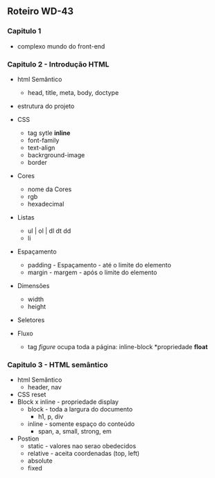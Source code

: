 ## Roteiro WD-43

### Capitulo 1

* complexo mundo do front-end

### Capitulo 2 - Introdução HTML

* html Semântico
    * head, title, meta, body, doctype
* estrutura do projeto
* CSS
    * tag sytle **inline**
    * font-family
    * text-align
    * backrground-image
    * border
* Cores
    * nome da Cores
    * rgb
    * hexadecimal
* Listas
    * ul | ol | dl dt dd
    * li
* Espaçamento
    * padding - Espaçamento - até o limite do elemento
    * margin - margem - após o limite do elemento

* Dimensões
    * width
    * height

* Seletores

* Fluxo
    * tag *figure* ocupa toda a página: inline-block
        *propriedade **float**



### Capitulo 3 - HTML semântico

* html Semântico
    * header, nav
* CSS reset
* Block x inline - propriedade display
    * block - toda a largura do documento
        * h1, p, div
    * inline - somente espaço do conteúdo
        * span, a, small, strong, em
* Postion
    * static - valores nao serao obedecidos
    * relative - aceita coordenadas (top, left)
    * absolute
    * fixed